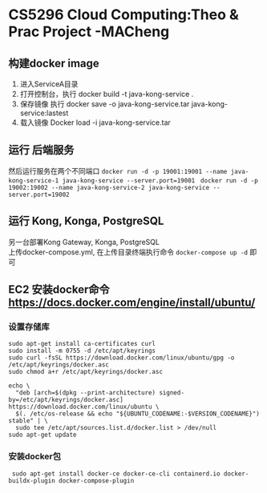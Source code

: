 # CS5296 Cloud Computing:Theo & Prac Project -MACheng
## 构建docker image
1. 进入ServiceA目录
2. 打开控制台，执行 docker build -t java-kong-service .
3. 保存镜像 执行 docker save -o java-kong-service.tar java-kong-service:lastest
4. 载入镜像 Docker load -i java-kong-service.tar

## 运行 后端服务
然后运行服务在两个不同端口 
```docker run -d -p 19001:19001 --name java-kong-service-1 java-kong-service --server.port=19001 ```
```docker run -d -p 19002:19002 --name java-kong-service-2 java-kong-service --server.port=19002 ```

## 运行 Kong, Konga, PostgreSQL
另一台部署Kong Gateway, Konga, PostgreSQL  
上传docker-compose.yml, 在上传目录终端执行命令 ``` docker-compose up -d ``` 即可


## EC2 安装docker命令 https://docs.docker.com/engine/install/ubuntu/
### 设置存储库
``` sudo apt-get update
sudo apt-get install ca-certificates curl
sudo install -m 0755 -d /etc/apt/keyrings
sudo curl -fsSL https://download.docker.com/linux/ubuntu/gpg -o /etc/apt/keyrings/docker.asc
sudo chmod a+r /etc/apt/keyrings/docker.asc

echo \
  "deb [arch=$(dpkg --print-architecture) signed-by=/etc/apt/keyrings/docker.asc] https://download.docker.com/linux/ubuntu \
  $(. /etc/os-release && echo "${UBUNTU_CODENAME:-$VERSION_CODENAME}") stable" | \
  sudo tee /etc/apt/sources.list.d/docker.list > /dev/null
sudo apt-get update
```
### 安装docker包

``` sudo apt-get install docker-ce docker-ce-cli containerd.io docker-buildx-plugin docker-compose-plugin```  
